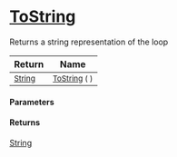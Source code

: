 # [ToString](./Loop-100663344.md)

Returns a string representation of the loop

| Return | Name | 
| --- | --- | 
| <sub>[String](https://docs.microsoft.com/en-us/dotnet/api/System.String)</sub>| <sub>[ToString](./Loop-100663344.md) (  )</sub>| <br>


#### Parameters

#### Returns
[String](https://docs.microsoft.com/en-us/dotnet/api/System.String)